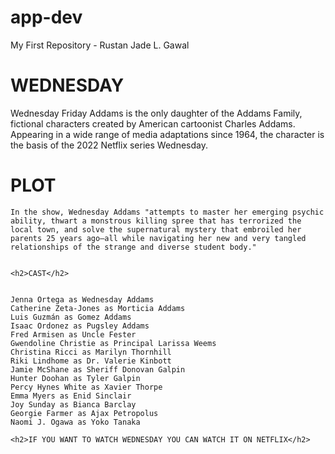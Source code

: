 # app-dev
My First Repository - Rustan Jade L. Gawal


<h1>WEDNESDAY</h1>
  
  Wednesday Friday Addams is the only daughter of the Addams Family, fictional characters created by American cartoonist Charles Addams. Appearing in a wide range of media adaptations since 1964, the character is the basis of the 2022 Netflix series Wednesday.
  
  <h1>PLOT</h1>  
  
    In the show, Wednesday Addams "attempts to master her emerging psychic ability, thwart a monstrous killing spree that has terrorized the local town, and solve the supernatural mystery that embroiled her parents 25 years ago—all while navigating her new and very tangled relationships of the strange and diverse student body."
    
    
    <h2>CAST</h2>
    
    
    Jenna Ortega as Wednesday Addams
    Catherine Zeta-Jones as Morticia Addams
    Luis Guzmán as Gomez Addams
    Isaac Ordonez as Pugsley Addams
    Fred Armisen as Uncle Fester
    Gwendoline Christie as Principal Larissa Weems
    Christina Ricci as Marilyn Thornhill
    Riki Lindhome as Dr. Valerie Kinbott
    Jamie McShane as Sheriff Donovan Galpin
    Hunter Doohan as Tyler Galpin
    Percy Hynes White as Xavier Thorpe
    Emma Myers as Enid Sinclair
    Joy Sunday as Bianca Barclay
    Georgie Farmer as Ajax Petropolus
    Naomi J. Ogawa as Yoko Tanaka
    
    <h2>IF YOU WANT TO WATCH WEDNESDAY YOU CAN WATCH IT ON NETFLIX</h2> 
